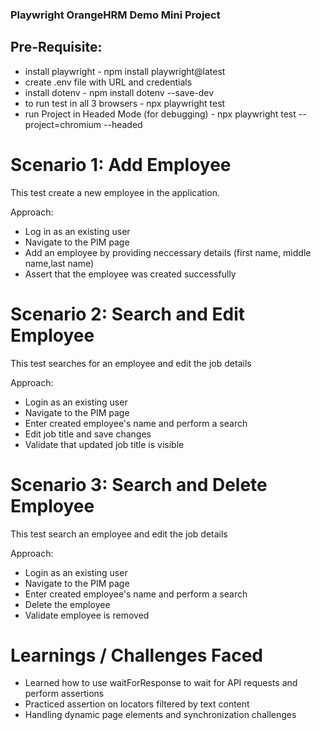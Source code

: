 ### Playwright OrangeHRM Demo Mini Project
## Pre-Requisite:
- install playwright - npm install playwright@latest
- create .env file with URL and credentials
- install dotenv - npm install dotenv --save-dev
- to run test in all 3 browsers - npx playwright test 
- run Project in Headed Mode (for debugging) - npx playwright test --project=chromium --headed

# Scenario 1: Add Employee
This test create a new employee in the application.

Approach:
- Log in as an existing user
- Navigate to the PIM page
- Add an employee by providing neccessary details (first name, middle name,last name)
- Assert that the employee was created successfully

# Scenario 2: Search and Edit Employee
This test searches for an employee and edit the job details

Approach:
- Login as an existing user
- Navigate to the PIM page
- Enter created employee's name and perform a search
- Edit job title and save changes
- Validate that updated job title is visible

# Scenario 3: Search and Delete Employee
This test search an employee and edit the job details

Approach:
- Login as an existing user
- Navigate to the PIM page
- Enter created employee's name and perform a search
- Delete the employee
- Validate employee is removed

# Learnings / Challenges Faced
- Learned how to use waitForResponse to wait for API requests and perform assertions
- Practiced assertion on locators filtered by text content
- Handling dynamic page elements and synchronization challenges
